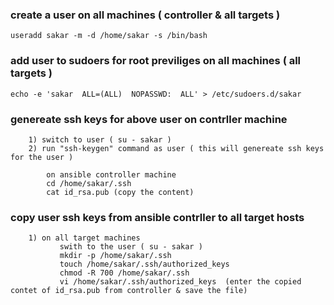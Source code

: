 ### create a user on all machines ( controller & all targets )

	useradd sakar -m -d /home/sakar -s /bin/bash

### add user to sudoers for root previliges  on all machines ( all targets )

	echo -e 'sakar  ALL=(ALL)  NOPASSWD:  ALL' > /etc/sudoers.d/sakar

### genereate ssh keys for above user on contrller machine 

```
	1) switch to user ( su - sakar )
	2) run "ssh-keygen" command as user ( this will genereate ssh keys for the user ) 
```
```
        on ansible controller machine
		cd /home/sakar/.ssh 
		cat id_rsa.pub (copy the content)
```
### copy user ssh keys from ansible contrller to all target hosts

```
	1) on all target machines
		   swith to the user ( su - sakar )
		   mkdir -p /home/sakar/.ssh
		   touch /home/sakar/.ssh/authorized_keys
		   chmod -R 700 /home/sakar/.ssh
		   vi /home/sakar/.ssh/authorized_keys  (enter the copied contet of id_rsa.pub from controller & save the file)
```	
	

